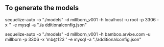 ## To generate the models

sequelize-auto -o "./models" -d millborn_v001 -h localhost -u root -p 3306 -x '' -e mysql -a "./a
dditionalconfig.json"

sequelize-auto -o "./models" -d millborn_v001 -h bamboo.arvixe.com -u millborn -p 3306 -x 'mb@123
' -e mysql -a "./additionalconfig.json"